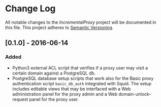 Change Log
==========

All notable changes to the _IncrementalProxy_ project will be documented in this
file. This project adheres to [Semantic Versioning](http://semver.org/).


[0.1.0] - 2016-06-14
--------------------

### Added

- Python3 external ACL script that verifies if a proxy user may visit a certain
  domain against a PostgreSQL db.
- PostgreSQL database setup scripts that work also for the Basic proxy
  authentication script `basic_db_auth` integrated with Squid. The setup
  includes editable views that may be interfaced with a Web administration panel
  for the proxy admin and a Web domain-unlock-request panel for the proxy user.

